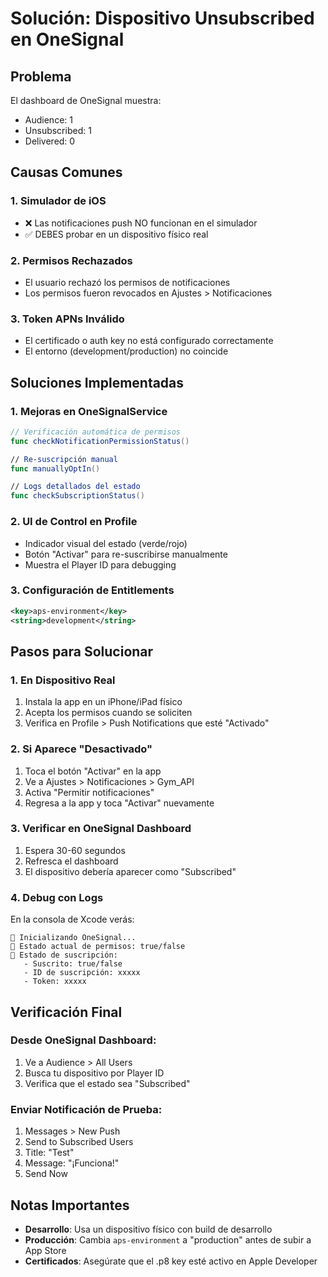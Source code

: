 # Solución: Dispositivo Unsubscribed en OneSignal

## Problema
El dashboard de OneSignal muestra:
- Audience: 1
- Unsubscribed: 1
- Delivered: 0

## Causas Comunes

### 1. **Simulador de iOS**
- ❌ Las notificaciones push NO funcionan en el simulador
- ✅ DEBES probar en un dispositivo físico real

### 2. **Permisos Rechazados**
- El usuario rechazó los permisos de notificaciones
- Los permisos fueron revocados en Ajustes > Notificaciones

### 3. **Token APNs Inválido**
- El certificado o auth key no está configurado correctamente
- El entorno (development/production) no coincide

## Soluciones Implementadas

### 1. **Mejoras en OneSignalService**
```swift
// Verificación automática de permisos
func checkNotificationPermissionStatus()

// Re-suscripción manual
func manuallyOptIn()

// Logs detallados del estado
func checkSubscriptionStatus()
```

### 2. **UI de Control en Profile**
- Indicador visual del estado (verde/rojo)
- Botón "Activar" para re-suscribirse manualmente
- Muestra el Player ID para debugging

### 3. **Configuración de Entitlements**
```xml
<key>aps-environment</key>
<string>development</string>
```

## Pasos para Solucionar

### 1. **En Dispositivo Real**
1. Instala la app en un iPhone/iPad físico
2. Acepta los permisos cuando se soliciten
3. Verifica en Profile > Push Notifications que esté "Activado"

### 2. **Si Aparece "Desactivado"**
1. Toca el botón "Activar" en la app
2. Ve a Ajustes > Notificaciones > Gym_API
3. Activa "Permitir notificaciones"
4. Regresa a la app y toca "Activar" nuevamente

### 3. **Verificar en OneSignal Dashboard**
1. Espera 30-60 segundos
2. Refresca el dashboard
3. El dispositivo debería aparecer como "Subscribed"

### 4. **Debug con Logs**
En la consola de Xcode verás:
```
🔔 Inicializando OneSignal...
🔔 Estado actual de permisos: true/false
🔔 Estado de suscripción:
   - Suscrito: true/false
   - ID de suscripción: xxxxx
   - Token: xxxxx
```

## Verificación Final

### Desde OneSignal Dashboard:
1. Ve a Audience > All Users
2. Busca tu dispositivo por Player ID
3. Verifica que el estado sea "Subscribed"

### Enviar Notificación de Prueba:
1. Messages > New Push
2. Send to Subscribed Users
3. Title: "Test"
4. Message: "¡Funciona!"
5. Send Now

## Notas Importantes

- **Desarrollo**: Usa un dispositivo físico con build de desarrollo
- **Producción**: Cambia `aps-environment` a "production" antes de subir a App Store
- **Certificados**: Asegúrate que el .p8 key esté activo en Apple Developer
